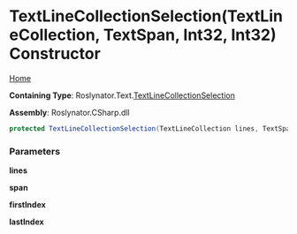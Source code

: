 # TextLineCollectionSelection\(TextLineCollection, TextSpan, Int32, Int32\) Constructor

[Home](../../../../README.md#_top)

**Containing Type**: Roslynator\.Text\.[TextLineCollectionSelection](../README.md#_top)

**Assembly**: Roslynator\.CSharp\.dll

```csharp
protected TextLineCollectionSelection(TextLineCollection lines, TextSpan span, int firstIndex, int lastIndex)
```

### Parameters

**lines**

**span**

**firstIndex**

**lastIndex**